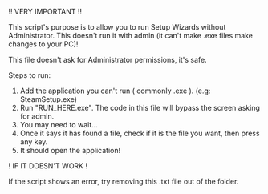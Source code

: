 !! VERY IMPORTANT !!

This script's purpose is to allow you to run Setup Wizards without Administrator. This doesn't run it with admin (it can't make .exe files make changes to your PC)!

This file doesn't ask for Administrator permissions, it's safe.


Steps to run:

1. Add the application you can't run ( commonly .exe ). (e.g: SteamSetup.exe)
2. Run "RUN_HERE.exe". The code in this file will bypass the screen asking for admin.
3. You may need to wait...
4. Once it says it has found a file, check if it is the file you want, then press any key.
5. It should open the application!


! IF IT DOESN'T WORK !

If the script shows an error, try removing this .txt file out of the folder.
